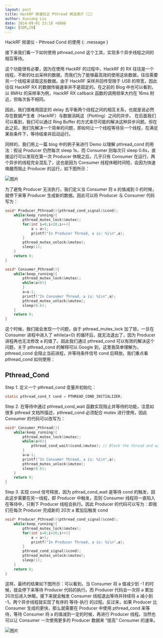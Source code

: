 ```yaml
---
layout: post
title: HackRF 频谱仪之 Pthread 用法简介（二）
author: Xuxiang Liu
date: 2024-09-01 23:18 +0800
tags: [SDR,CN]
---
```


HackRF 频谱仪 - Pthread Cond 的使用
{: .message }

接下来我们看一下如何使用 pthread_cond 这个工具，实现多个异步线程之间的相互等待。

这个功能很有必要，因为在使用 HackRF 的过程中，HackRF 的 RX 往往是一个线程，不断的吐出采样的数据，而我们为了能够最高效的使用这些数据，往往需要另一个线程来读取这些数据。由于 HackRF 采样并回传受限于 USB 的带宽，因此往往 HackRF RX 的数据传输速率并不是固定的。在之前的 Blog 中也可以看到，以 8MHz 的采样率为例，HackRF RX callback 函数的调用频率大约在 16ms 附近，但每次各不相同。

因此，我们很难用固定的 delay 去平衡两个线程之间的相互关系，也就是说必然存在数据产生者（HackRF）与数据消耗这（Plotting）之间的异步。 在后面我们可以看到，我们可以通过 Ring Buffer 的方式来尽可能的解决这种异步问题。但在此之前，我们先解决一个简单的问题，即如何让一个线程等待另一个线程，在满足某些条件下，等待结束并启动运行。

同样的，我们用上一篇 blog 中的例子来进行 Demo 以理解 pthread_cond 的用法：假设 Producer 仍然每次 sleep 1s，而 Consumer 则每次只 sleep 0.6s，直接运行可以发现在第一次 Producer 休眠之后，几乎只有 Consumer 在运行，两个异步的线程完全混乱了，这也是因为 Consumer 线程休眠时间短，会因为快速唤醒而阻止 Producer 的运行，如下图所示：

![图片](https://github.com/user-attachments/assets/7989b6b3-86a0-4637-8866-c2eb91cb341e)

为了避免 Producer 无法执行，我们定义当 Consumer 将 a 的值减到 0 的时候，就停下来等 Producer 生成新的数据。因此可以将 Producer 与 Consumer 代码写为：

```C
void* Producer_Pthread(){pthread_cond_signal(&cond);
    while(keep_running){
        pthread_mutex_lock(&mutex);
        for(int i=0;i<20;i++){
            a = a+1;
            printf("In Producer Thread, a is: %i\n",a);
        }
        pthread_mutex_unlock(&mutex);
        sleep(1);
    }
    return 0;
}
```

```C
void* Consumer_Pthread(){
    while(keep_running){
        pthread_mutex_lock(&mutex);
        while(a<0){
        }
        a=a-1;
        printf("In Consumer Thread, a is: %i\n",a);
        pthread_mutex_unlock(&mutex);
        sleep(0.6);
    }
    return 0;
}
```

这个时候，我们就会发现一个问题，由于 pthread_mutex_lock 加了锁，一旦在 Consumer 进程中进入了 while(a<0) 的循环后，就无法退出了，因为 Producer 进程再也无法修改 a 的值了。因此我们通过 pthread_cond 可以有效的解决这个问题，关于 pthread_cond 的解释可以 Google 到，这里我简单理解为，pthread_cond 会阻止当前进程，并等待条件信号 cond 后释放。我们重点看 pthread_cond 如何使用：

## Pthread_Cond

Step 1. 定义一个 pthread_cond 变量并初始化：

```C
static pthread_cond_t cond = PTHREAD_COND_INITIALIZER;
```

Step 2. 在等待中通过 pthread_cond_wait 函数实现阻止并等待的功能，注意如很多 pthread 文档所描述，pthread_cond 必须配合 mutex 进行使用，因此 Consumer 的代码可以改写为：

```C
void* Consumer_Pthread(){
    while(keep_running){
        pthread_mutex_lock(&mutex);
        while(a<0){
            pthread_cond_wait(&cond,&mutex); // Block the thread and wait for another pthread to signal it !
        }
        a=a-1;
        printf("In Consumer Thread, a is: %i\n",a);
        pthread_mutex_unlock(&mutex);
        sleep(0.6);
    }
    return 0;
}
```

Step 3. 实现 cond 信号释放，因为 pthrad_cond_wait 是等待 cond 的触发，因此这步需要在另一线程，即 Producer 中触发，否则 Consumer 线程将一直陷入在等待中，只剩下 Producer 线程会执行。因此 Producer 的代码可以写为：即我们在每次 Producer 完成新的 20次 a 累加后触发 cond

```C
void* Producer_Pthread(){pthread_cond_signal(&cond);
    while(keep_running){
        pthread_mutex_lock(&mutex);
        for(int i=0;i<20;i++){
            a = a+1;
            printf("In Producer Thread, a is: %i\n",a);
        }
        pthread_cond_signal(&cond);
        pthread_mutex_unlock(&mutex);
        sleep(1);
    }
    return 0;
}
```

这样，最终的结果如下图所示：可以看到，当 Consumer 将 a 值减少到 -1 的时候，就会停下来等待 Producer 代码的执行。而 Producer 代码会一次将 a 累加 20次后进入休眠，接下来就会触发 Consumer 线程退出等待并持续将 a 减小到 -1。两个异步线程就实现了有序的 等待-执行 的过程。反过来，如果 Producer 比 Consumer 生成的更快，那么就需要在 Producer 中使用 pthread_cond 来等待，等待 Consumer 将 a 的值减到一定的时候，再进行 Producer 线程。当然也可以让 Consumer 一次使用更多的 Producer 数据来 “提高” Consumer 的速率。

![图片](https://github.com/user-attachments/assets/8b9f1133-6ff6-42f4-9d26-741cfe1b4077)

